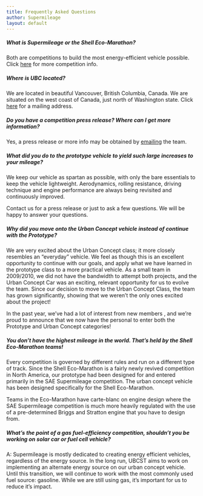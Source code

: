 ```yaml
---
title: Frequently Asked Questions
author: Supermileage
layout: default
---
```

##### What is Supermileage or the Shell Eco-Marathon?

Both are competitions to build the most energy-efficient vehicle possible.
Click [here][1] for more competition info.

##### Where is UBC located?

We are located in beautiful Vancouver, British Columbia, Canada. We are situated on the west coast of Canada, just north of Washington state. Click [here][2] for a mailing address.

##### Do you have a competition press release? Where can I get more information?

Yes, a press release or more info may be obtained by [emailing][2] the team.

##### What did you do to the prototype vehicle to yield such large increases to your mileage?

We keep our vehicle as spartan as possible, with only the bare essentials to keep the vehicle lightweight. Aerodynamics, rolling resistance, driving technique and engine performance are always being revisited and continuously improved.

Contact us for a press release or just to ask a few questions. We will be happy to answer your questions.

##### Why did you move onto the Urban Concept vehicle instead of continue with the Prototype?

We are very excited about the Urban Concept class; it more closely resembles an &#8220;everyday&#8221; vehicle. We feel as though this is an excellent opportunity to continue with our goals, and apply what we have learned in the prototype class to a more practical vehicle. As a small team in 2009/2010, we did not have the bandwidth to attempt both projects, and the Urban Concept Car was an exciting, relevant opportunity for us to evolve the team. Since our decision to move to the Urban Concept Class, the team has grown significantly, showing that we weren&#8217;t the only ones excited about the project!

In the past year, we&#8217;ve had a lot of interest from new members , and we&#8217;re proud to announce that we now have the personal to enter both the Prototype and Urban Concept categories!

##### You don&#8217;t have the highest mileage in the world. That&#8217;s held by the Shell Eco-Marathon teams!

Every competition is governed by different rules and run on a different type of track. Since the Shell Eco-Marathon is a fairly newly revived competition in North America, our prototype had been designed for and entered primarily in the SAE Supermileage competition. The urban concept vehicle has been designed specifically for the Shell Eco-Marathon.

Teams in the Eco-Marathon have carte-blanc on engine design where the SAE Supermileage competition is much more heavily regulated with the use of a pre-determined Briggs and Stratton engine that you have to design from.

##### What&#8217;s the point of a gas fuel-efficiency competition, shouldn&#8217;t you be working on solar car or fuel cell vehicle?
A: Supermileage is mostly dedicated to creating energy efficient vehicles, regardless of the energy source. In the long run, UBCST aims to work on implementing an alternate energy source on our urban concept vehicle. Until this transition, we will continue to work with the most commonly used fuel source: gasoline. While we are still using gas, it&#8217;s important for us to reduce it&#8217;s impact.

 [1]: /index.php/about/ "here"
 [2]: http://supermileage.ca/contact "here"
